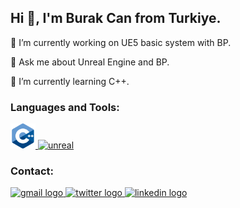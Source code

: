 ## Hi 👋, I'm Burak Can from Turkiye.

🔭 I’m currently working on UE5 basic system with BP. 


💬 Ask me about Unreal Engine and BP.


🌱 I’m currently learning C++. 

<h3 align="left">Languages and Tools:</h3>
<p align="left"> <a href="https://www.w3schools.com/cpp/" target="_blank" rel="noreferrer"> <img src="https://raw.githubusercontent.com/devicons/devicon/master/icons/cplusplus/cplusplus-original.svg" alt="cplusplus" width="40" height="40"/> </a> <a href="https://unrealengine.com/" target="_blank" rel="noreferrer"> <img src="https://raw.githubusercontent.com/kenangundogan/fontisto/036b7eca71aab1bef8e6a0518f7329f13ed62f6b/icons/svg/brand/unreal-engine.svg" alt="unreal" width="40" height="40"/> </a> </p>

<h3 align="left">Contact:</h3>
<p align="left">
  <a href="mailto:burakcanadalan@gmail.com" target="_blank" rel="noreferrer">
    <img src="https://camo.githubusercontent.com/1af4e32e87ead12ccca9c835f529bbc258c72700ed6212cee2a41adc5274fbba/68747470733a2f2f696d672e736869656c64732e696f2f7374617469632f76313f6d6573736167653d476d61696c266c6f676f3d676d61696c266c6162656c3d26636f6c6f723d443134383336266c6f676f436f6c6f723d7768697465266c6162656c436f6c6f723d267374796c653d666f722d7468652d6261646765" height="25" alt="gmail logo" style="max-width: 100%;">
  </a>
  <a href="https://twitter.com/i_i_nashu" target="_blank" rel="noreferrer">
    <img src="https://upload.wikimedia.org/wikipedia/commons/6/60/X_logo_%28Twitter%29.svg" alt="twitter logo" height="25" style="max-width: 100%;">
  </a>
  <a href="https://www.linkedin.com/in/burak-can-adalan-176287320/" target="_blank" rel="noreferrer">
    <img src="https://upload.wikimedia.org/wikipedia/commons/e/e9/LinkedIn_icon.svg" alt="linkedin logo" height="25" style="max-width: 100%;">
  </a>
</p>
